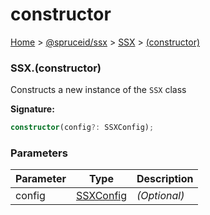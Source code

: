 # constructor

[Home](https://github.com/spruceid/ssx/blob/main/documentation/reference/ssx-sdk/index.md) > [@spruceid/ssx](../) > [SSX](./) > [(constructor)](ssx.ssx.\_constructor\_.md)

### SSX.(constructor)

Constructs a new instance of the `SSX` class

**Signature:**

```typescript
constructor(config?: SSXConfig);
```

### Parameters

| Parameter | Type                           | Description  |
| --------- | ------------------------------ | ------------ |
| config    | [SSXConfig](../ssx.ssxconfig/) | _(Optional)_ |
